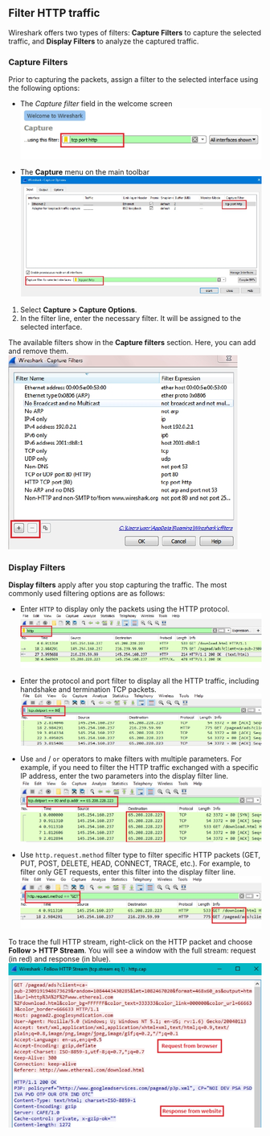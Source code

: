 ## Filter HTTP traffic
Wireshark offers two types of filters: **Capture Filters** to capture the selected traffic, and **Display Filters** to analyze the captured traffic.

### Capture Filters
Prior to capturing the packets, assign a filter to the selected interface using the following options:
- The *Capture filter* field in the welcome screen
![capture filter field](/media/5-capture-filters.jpg)

- The **Capture** menu on the main toolbar
![capture menu](/media/6-capture-options.jpg)
1. Select **Capture > Capture Options**.
2. In the filter line, enter the necessary filter. It will be assigned to the selected interface.

The available filters show in the **Capture filters** section. Here, you can add and remove them.
![list of filters](/media/7-add-remove-filters.jpg)

### Display Filters
**Display filters** apply after you stop capturing the traffic. The most commonly used filtering options are as follows:
- Enter `HTTP` to display only the packets using the HTTP protocol.
![filtering option 1](/media/8-display-filters-case1.jpg)

- Enter the protocol and port filter to display all the HTTP traffic, including handshake and termination TCP packets.
![filtering option 2](/media/9-display-filters-case2.jpg)

- Use `and` / `or` operators to make filters with multiple parameters. For example, if you need to filter the HTTP traffic exchanged with a specific IP address, enter the two parameters into the display filter line.
![filtering option 3](/media/10-display-filters-case3.jpg)

- Use `http.request.method` filter type to filter specific HTTP packets (GET, PUT, POST, DELETE, HEAD, CONNECT, TRACE, etc.). For example, to filter only GET requests, enter this filter into the display filter line.
![filtering option 4](/media/11-display-filters-case4.jpg)

To trace the full HTTP stream, right-click on the HTTP packet and choose **Follow > HTTP Stream**. You will see a window with the full stream: request (in red) and response (in blue).
![full HTTP stream](/media/12-stream-outcome.jpg)